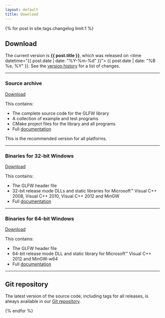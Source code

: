 ```yaml
---
layout: default
title: Download
---
```


{% for post in site.tags.changelog limit:1 %}

## Download

The current version is **{{ post.title }}**, which was released on
<time datetime="{{ post.date | date: "%Y-%m-%d" }}">
{{ post.date | date: "%B %e, %Y" }}</time>.
See the [version history](changelog.html) for a list of changes.

---
### Source archive

<a class="download" href="http://sourceforge.net/projects/glfw/files/glfw/{{ post.title }}/glfw-{{ post.title }}.zip/download" title="Download Source (ZIP)">Download</a>

This contains:

- The complete source code for the GLFW library
- A collection of example and test programs
- CMake project files for the library and all programs
- Full [documentation](documentation.html)

This is the recommended version for all platforms.

---
### Binaries for 32-bit Windows

<a class="download" href="http://sourceforge.net/projects/glfw/files/glfw/{{ post.title }}/glfw-{{ post.title }}.bin.WIN32.zip/download" title="Download Win32 Binaries (ZIP)">Download</a>

This contains:

- The GLFW header file
- 32-bit release mode DLLs and static libraries for Microsoft&trade; Visual C++
  2008, Visual C++ 2010, Visual C++ 2012 and MinGW
- Full [documentation](documentation.html)

---
### Binaries for 64-bit Windows

<a class="download" href="http://sourceforge.net/projects/glfw/files/glfw/{{ post.title }}/glfw-{{ post.title }}.bin.WIN64.zip/download" title="Download Win64 Binaries (ZIP)">Download</a>

This contains:

- The GLFW header file
- 64-bit release mode DLL and static library for Microsoft&trade; Visual C++
  2012 and MinGW-w64
- Full [documentation](documentation.html)

---
## Git repository

The latest version of the source code, including tags for all releases, is
always available in our [Git repository](https://github.com/glfw/glfw).

{% endfor %}
